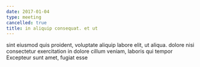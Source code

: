 ```yaml
---
date: 2017-01-04
type: meeting
cancelled: true
title: in aliquip consequat. et ut
---
```

sint eiusmod quis proident, voluptate aliquip labore elit, ut aliqua. dolore nisi consectetur exercitation in dolore cillum veniam, laboris qui tempor Excepteur sunt amet, fugiat esse